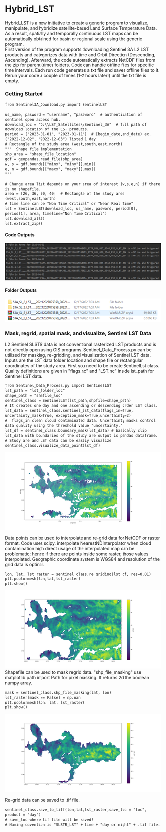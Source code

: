 # Hybrid_LST
Hybrid_LST is a new initiative to create a generic program to visualize, manipulate, and hybridize satellite-based Land Surface Temperature Data. As a result, spatially and temporally continuous LST maps can be automatically obtained for basin or regional scale using the generic program.  
First version of the program supports downloading Sentinel 3A L2 LST products and categorizes data with time and Orbit Direction (Descending, Ascending). Afterward, the code automatically extracts NetCDF files from the zip for parent (time) folders. Code can handle offline files for specific time intervals. Each run code generates a txt file and saves offline files to it. Rerun your code a couple of times (1-2 hours later!) until the txt file is empty. 

### **Getting Started**

```
from Sentinel3A_Download.py import SentinelLST

us_name, pasword = "username", "password"  # authentication of sentinel open access hub.
download_loc = "D:\\LST_Satellites\\Sentinel_3A"  # full path of download location of the LST products.
period = ("2023-01-01", "2023-01-11")  # [begin_date,end_date) ex.("2022-12-02", "2022-12-03") listed 1 day
# Rectangle of the study area (west,south,east,north)
"""  Shape file implementation  
shp_area = "shape_file_location"
gdf = geopandas.read_file(shp_area)
w, s = gdf.bounds[["minx", "miny"]].min()
e, n = gdf.bounds[["maxx", "maxy"]].max()
"""

# Change area list depends on your area of interest (w,s,e,n) if there is no shapefile.
area = [26, 36, 30, 40]  # Rectangle of the study area (west,south,east,north)
# time line can be "Non Time Critical" or "Near Real Time"
lst = SentinelLST(download_loc, us_name, pasword, period[0], period[1], area, timeline="Non Time Critical")
lst.download_all()
lst.extract_zip()
```
#### Code Outputs
![solarized palettes](https://github.com/OnurSahin20/Hybrid_LST/blob/main/xxxx.PNG?raw=true)


#### Folder Outputs
![solarized palettes](https://github.com/OnurSahin20/Hybrid_LST/blob/main/loc.PNG?raw=true)

### Mask, regrid, spatial mask, and visualize, Sentinel LST Data
L2 Sentinel SLSTR data is not conventional rasterized LST products and is not directly open using GIS programs. Sentinel_Data_Process.py can be utilized for masking, re-gridding, and visualization of Sentinel LST data. Inputs are the LST data folder location and shape file or rectangular coordinates of the study area. First you need to be create SentinelLst class. Quality definitions are given in "flags.nc" and "LST.nc" inside lst_path for Sentinel LST data.
```
from Sentinel_Data_Process.py import SentinelLST
lst_path = "lst_folder_loc"
shape_path = "shafile_loc"
sentinel_class = SentinelLST(lst_path,shpfile=shape_path)
# It creates one day and one ascending or descending order LST class.
lst_data = sentinel_class.sentinel_lst_data(flags_in=True, uncertainty_mask=True, exception_mask=True,uncertainty=2)
#  flags_in clean cloud contaminated data. Uncertainty masks control data quality using the threshold value "uncertainty."
lst_df = sentinel_class.boundary_mask(lst_data) # basically clip lst_data with boundaries of the study are output is pandas dataframe.
# Study are and LST data can be easliy visualize 
sentinel_class.visualize_data_point(lst_df)
```
![solarized palettes](https://github.com/OnurSahin20/Hybrid_LST/blob/main/visualize_point.png?raw=true)

Data points can be used to interpolate and re-grid data for NetCDF or raster format. Code uses scipy. interpolate NearestNDInterpolator when cloud contamination high direct usage of the interpolated map can be problematic; hence if there are points inside some raster, those values interpolated. Geographic coordinate system is WGS84 and resolution of the grid data is optinal.
```
lon, lat, lst_raster = sentinel_class.re_griding(lst_df, res=0.01)
plt.pcolormesh(lon,lat,lst_raster)
plt.show()
```
![solarized palettes](https://github.com/OnurSahin20/Hybrid_LST/blob/main/regrid2.png?raw=true)
Shapefile can be used to mask regrid data. "shp_file_masking" use matplotlib.path import Path for pixel masking. It returns 2d the boolean numpy array.
```
mask = sentinel_class.shp_file_masking(lat, lon)
lst_raster[mask == False] = np.nan
plt.pcolormesh(lon, lat, lst_raster)
plt.show()
```
![solarized palettes](https://github.com/OnurSahin20/Hybrid_LST/blob/main/mask.png?raw=true)

Re-grid data can be saved to .tif file.
```
sentinel_class.save_to_tiff(lon,lat,lst_raster,save_loc = "loc", product = "day") 
# save_loc where tif file will be saved!
# Naming covention is "SLSTR_LST" + time + "day or night" + .tif file.
```


